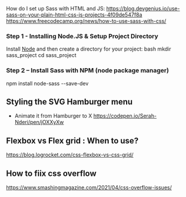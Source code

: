 How do I set up Sass with HTML and JS: https://blog.devgenius.io/use-sass-on-your-plain-html-css-js-projects-4f09de547f8a
https://www.freecodecamp.org/news/how-to-use-sass-with-css/

### Step 1 - Installing Node.JS & Setup Project Directory

Install [Node](http://nodejs.org/) and then create a directory for your project:
bash
mkdir sass_project
cd sass_project

### Step 2 – Install Sass with NPM (node package manager)

npm install node-sass --save-dev

## Styling the SVG Hamburger menu

- Animate it from Hamburger to X
  https://codepen.io/Serah-Nderi/pen/jOXXyXw

## Flexbox vs Flex grid : When to use?

https://blog.logrocket.com/css-flexbox-vs-css-grid/

## How to fiix css overflow

https://www.smashingmagazine.com/2021/04/css-overflow-issues/
